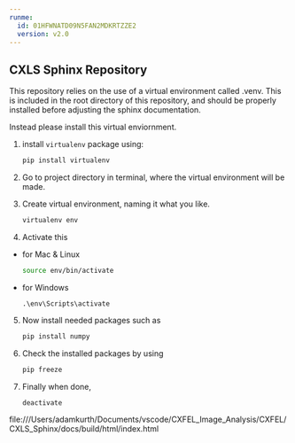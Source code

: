 ```yaml
---
runme:
  id: 01HFWNATD09N5FAN2MDKRTZZE2
  version: v2.0
---
```


## CXLS Sphinx Repository

This repository relies on the use of a virtual environment called .venv. This is included in the root directory of this repository, and should be properly installed before adjusting the sphinx documentation.

Instead please install this virtual enviornment.

1. install `virtualenv` package using:
    ```bash
    pip install virtualenv
    ```

2. Go to project directory in terminal, where the virtual environment will be made. 

3. Create virtual environment, naming it what you like. 
    ```bash
    virtualenv env
    ```

4. Activate this 
   
- for Mac & Linux
    ```bash 
    source env/bin/activate
    ```
- for Windows
    ```
    .\env\Scripts\activate
    ```

5. Now install needed packages such as 
    ```bash 
    pip install numpy
    ```
6. Check the installed packages by using
    ```bash 
    pip freeze
    ```
7. Finally when done, 
   ```bash
   deactivate
   ```

file:///Users/adamkurth/Documents/vscode/CXFEL_Image_Analysis/CXFEL/CXLS_Sphinx/docs/build/html/index.html